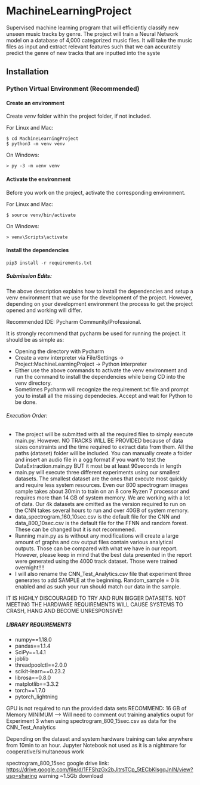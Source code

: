 # MachineLearningProject

Supervised machine learning program that will efficiently classify new unseen music tracks by genre. The project will train a Neural Network model on a database of 4,000 categorized music files. It will take the music files as input and extract relevant features such that we can accurately predict the genre of new tracks that are inputted into the syste

## Installation

### Python Virtual Environment (Recommended) 

#### Create an environment

Create _venv_ folder within the project folder, if not included.

For Linux and Mac:

    $ cd MachineLearningProject
    $ python3 -m venv venv

On Windows:

    > py -3 -m venv venv

#### Activate the environment

Before you work on the project, activate the corresponding environment.

For Linux and Mac:

    $ source venv/bin/activate

On Windows:

    > venv\Scripts\activate

#### Install the dependencies


    pip3 install -r requirements.txt
    
    
    
##### Submission Edits: 

The above description explains how to install the dependencies and setup a venv environment that we use for the development of the project. 
However, depending on your development environment the process to get the project opened and working will differ. 

Recommended IDE: Pycharm Community/Professional.
 
It is strongly recommend that pycharm be used for running the project. It should be as simple as: 

* Opening the directory with Pycharm
* Create a venv interpreter via File/Settings -> Project:MachineLearningProject -> Python interpreter
* Either use the above commands to activate the venv environment and run the command to install the dependencies while being CD into the venv directory.
* Sometimes Pycharm will recognize the requirement.txt file and prompt you to install all the missing dependecies. Accept and wait for Python to be done. 


###### Execution Order: 
* The project will be submitted with all the required files to simply execute main.py. However. NO TRACKS WILL BE PROVIDED because of data sizes constraints and the time required to extract data from them.
All the paths (dataset) folder will be included. You can manually create a folder and insert an audio file in a ogg format if you want to test the DataExtraction.main.py BUT it most be at least 90seconds in length
* main.py will execute three different experiments using our smallest datasets. The smallest dataset are the ones that execute most quickly and require less system resources. Even our 
800 spectrogram images sample takes about 30min to train on an 8 core Ryzen 7 processor and requires more than 14 GB of system memory. We are working with a lot of data. Our 
4k datasets are omitted as the version required to run on the CNN takes several hours to run and over 40GB of system memory. 
* data_spectrogram_160_10sec.csv is the default file for the CNN and data_800_10sec.csv is the default file for the FFNN and random forest. These can be changed but it is not recommened. 
* Running main.py as is without any modifications will create a large amount of graphs and csv output files contain various analytical outputs. Those can be compared with what we have in 
our report. However, please keep in mind that the best data presented in the report were generated using the 4000 track dataset. Those were trained overnight!!!! 
* I will also rename the CNN_Test_Analytics.csv file that experiment three generates to add SAMPLE at the beginning. Random_sample = 0 is enabled and as such your run should match our data
in the sample. 

IT IS HIGHLY DISCOURAGED TO TRY AND RUN BIGGER DATASETS. NOT MEETING THE HARDWARE REQUIREMENTS WILL CAUSE SYSTEMS TO CRASH, HANG AND BECOME UNRESPONSIVE! 


##### LIBRARY REQUIREMENTS

* numpy==1.18.0
* pandas==1.1.4
* SciPy==1.4.1
* joblib
* threadpoolctl==2.0.0
* scikit-learn==0.23.2
* librosa==0.8.0
* matplotlib==3.3.2
* torch==1.7.0
* pytorch_lightning

GPU is not required to run the provided data sets
RECOMMEND: 16 GB of Memory MINIMUM --> Will need to comment out training analytics ouput for Experiment 3 when using spectrogram_800_15sec.csv as data for the CNN_Test_Analytics

Depending on the dataset and system hardware training can take anywhere from 10min to an hour. 
Jupyter Notebook not used as it is a nightmare for cooperative/simultaneous work


spectrogram_800_15sec google drive link: https://drive.google.com/file/d/1FFShzGx2bJitrsTCp_5tECbKlsgqJnIN/view?usp=sharing 
warning ~1.5Gb download
